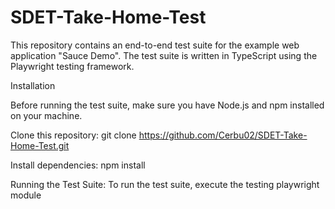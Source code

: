 # SDET-Take-Home-Test

This repository contains an end-to-end test suite for the example web application "Sauce Demo". The test suite is written in TypeScript using the Playwright testing framework.

Installation

Before running the test suite, make sure you have Node.js and npm installed on your machine.

Clone this repository:
git clone https://github.com/Cerbu02/SDET-Take-Home-Test.git

Install dependencies:
npm install

Running the Test Suite:
To run the test suite, execute the testing playwright module
